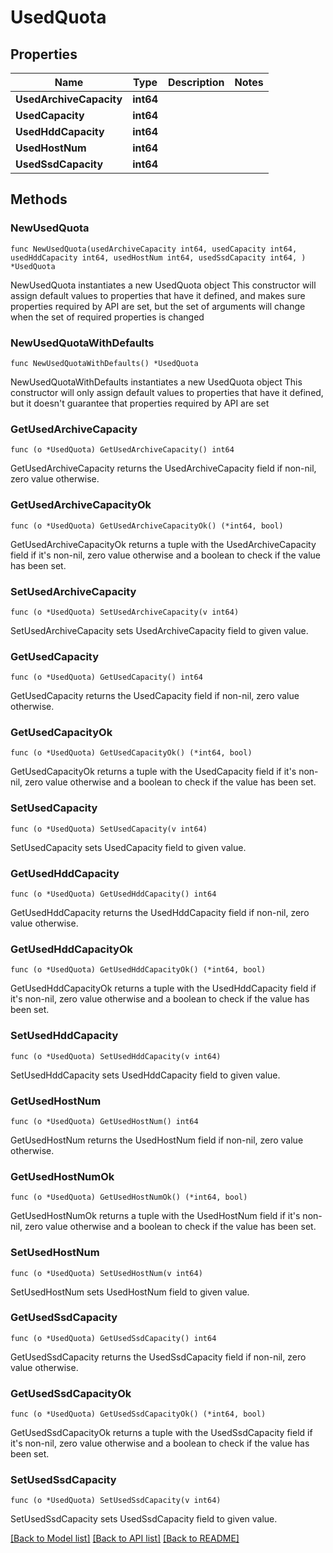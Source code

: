 # UsedQuota

## Properties

Name | Type | Description | Notes
------------ | ------------- | ------------- | -------------
**UsedArchiveCapacity** | **int64** |  | 
**UsedCapacity** | **int64** |  | 
**UsedHddCapacity** | **int64** |  | 
**UsedHostNum** | **int64** |  | 
**UsedSsdCapacity** | **int64** |  | 

## Methods

### NewUsedQuota

`func NewUsedQuota(usedArchiveCapacity int64, usedCapacity int64, usedHddCapacity int64, usedHostNum int64, usedSsdCapacity int64, ) *UsedQuota`

NewUsedQuota instantiates a new UsedQuota object
This constructor will assign default values to properties that have it defined,
and makes sure properties required by API are set, but the set of arguments
will change when the set of required properties is changed

### NewUsedQuotaWithDefaults

`func NewUsedQuotaWithDefaults() *UsedQuota`

NewUsedQuotaWithDefaults instantiates a new UsedQuota object
This constructor will only assign default values to properties that have it defined,
but it doesn't guarantee that properties required by API are set

### GetUsedArchiveCapacity

`func (o *UsedQuota) GetUsedArchiveCapacity() int64`

GetUsedArchiveCapacity returns the UsedArchiveCapacity field if non-nil, zero value otherwise.

### GetUsedArchiveCapacityOk

`func (o *UsedQuota) GetUsedArchiveCapacityOk() (*int64, bool)`

GetUsedArchiveCapacityOk returns a tuple with the UsedArchiveCapacity field if it's non-nil, zero value otherwise
and a boolean to check if the value has been set.

### SetUsedArchiveCapacity

`func (o *UsedQuota) SetUsedArchiveCapacity(v int64)`

SetUsedArchiveCapacity sets UsedArchiveCapacity field to given value.


### GetUsedCapacity

`func (o *UsedQuota) GetUsedCapacity() int64`

GetUsedCapacity returns the UsedCapacity field if non-nil, zero value otherwise.

### GetUsedCapacityOk

`func (o *UsedQuota) GetUsedCapacityOk() (*int64, bool)`

GetUsedCapacityOk returns a tuple with the UsedCapacity field if it's non-nil, zero value otherwise
and a boolean to check if the value has been set.

### SetUsedCapacity

`func (o *UsedQuota) SetUsedCapacity(v int64)`

SetUsedCapacity sets UsedCapacity field to given value.


### GetUsedHddCapacity

`func (o *UsedQuota) GetUsedHddCapacity() int64`

GetUsedHddCapacity returns the UsedHddCapacity field if non-nil, zero value otherwise.

### GetUsedHddCapacityOk

`func (o *UsedQuota) GetUsedHddCapacityOk() (*int64, bool)`

GetUsedHddCapacityOk returns a tuple with the UsedHddCapacity field if it's non-nil, zero value otherwise
and a boolean to check if the value has been set.

### SetUsedHddCapacity

`func (o *UsedQuota) SetUsedHddCapacity(v int64)`

SetUsedHddCapacity sets UsedHddCapacity field to given value.


### GetUsedHostNum

`func (o *UsedQuota) GetUsedHostNum() int64`

GetUsedHostNum returns the UsedHostNum field if non-nil, zero value otherwise.

### GetUsedHostNumOk

`func (o *UsedQuota) GetUsedHostNumOk() (*int64, bool)`

GetUsedHostNumOk returns a tuple with the UsedHostNum field if it's non-nil, zero value otherwise
and a boolean to check if the value has been set.

### SetUsedHostNum

`func (o *UsedQuota) SetUsedHostNum(v int64)`

SetUsedHostNum sets UsedHostNum field to given value.


### GetUsedSsdCapacity

`func (o *UsedQuota) GetUsedSsdCapacity() int64`

GetUsedSsdCapacity returns the UsedSsdCapacity field if non-nil, zero value otherwise.

### GetUsedSsdCapacityOk

`func (o *UsedQuota) GetUsedSsdCapacityOk() (*int64, bool)`

GetUsedSsdCapacityOk returns a tuple with the UsedSsdCapacity field if it's non-nil, zero value otherwise
and a boolean to check if the value has been set.

### SetUsedSsdCapacity

`func (o *UsedQuota) SetUsedSsdCapacity(v int64)`

SetUsedSsdCapacity sets UsedSsdCapacity field to given value.



[[Back to Model list]](../README.md#documentation-for-models) [[Back to API list]](../README.md#documentation-for-api-endpoints) [[Back to README]](../README.md)


